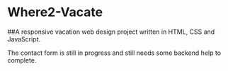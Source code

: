 # Where2-Vacate 

##A responsive vacation web design project written in HTML, CSS and JavaScript. 

The contact form is still in progress and still needs some backend help to complete. 

